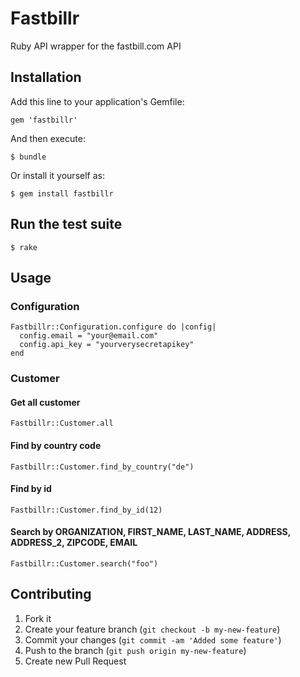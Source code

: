 # Fastbillr

Ruby API wrapper for the fastbill.com API

## Installation

Add this line to your application's Gemfile:

    gem 'fastbillr'

And then execute:

    $ bundle

Or install it yourself as:

    $ gem install fastbillr

## Run the test suite

    $ rake

## Usage

### Configuration

    Fastbillr::Configuration.configure do |config|
      config.email = "your@email.com"
      config.api_key = "yourverysecretapikey"
    end

### Customer

#### Get all customer
    Fastbillr::Customer.all

#### Find by country code
    Fastbillr::Customer.find_by_country("de")

#### Find by id
    Fastbillr::Customer.find_by_id(12)

#### Search by ORGANIZATION, FIRST_NAME, LAST_NAME, ADDRESS, ADDRESS_2, ZIPCODE, EMAIL
    Fastbillr::Customer.search("foo")

## Contributing

1. Fork it
2. Create your feature branch (`git checkout -b my-new-feature`)
3. Commit your changes (`git commit -am 'Added some feature'`)
4. Push to the branch (`git push origin my-new-feature`)
5. Create new Pull Request
